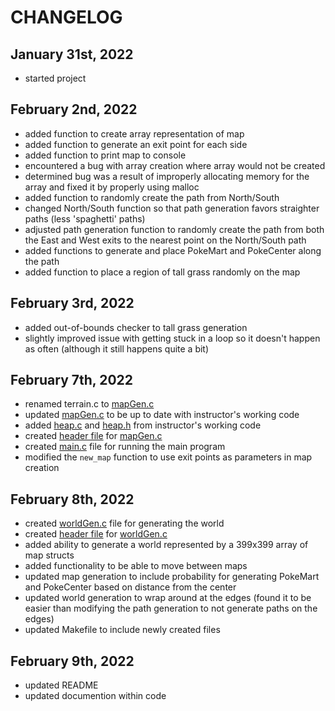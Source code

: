 # CHANGELOG

## January 31st, 2022
- started project

## February 2nd, 2022
- added function to create array representation of map
- added function to generate an exit point for each side
- added function to print map to console
- encountered a bug with array creation where array would not be created
- determined bug was a result of improperly allocating memory for the array and fixed it by properly using malloc
- added function to randomly create the path from North/South
- changed North/South function so that path generation favors straighter paths (less 'spaghetti' paths)
- adjusted path generation function to randomly create the path from both the East and West exits to the nearest point on the North/South path
- added functions to generate and place PokeMart and PokeCenter along the path
- added function to place a region of tall grass randomly on the map

## February 3rd, 2022
- added out-of-bounds checker to tall grass generation
- slightly improved issue with getting stuck in a loop so it doesn't happen as often (although it still happens quite a bit)

## February 7th, 2022
- renamed terrain.c to [mapGen.c](mapGen.c)
- updated [mapGen.c](mapGen.c) to be up to date with instructor's working code
- added [heap.c](heap.c) and [heap.h](heap.h) from instructor's working code
- created [header file](mapGen.h) for [mapGen.c](mapGen.c)
- created [main.c](main.c) file for running the main program
- modified the `new_map` function to use exit points as parameters in map creation

## February 8th, 2022
- created [worldGen.c](worldGen.c) file for generating the world
- created [header file](worldGen.h) for [worldGen.c](worldGen.c)
- added ability to generate a world represented by a 399x399 array of map structs
- added functionality to be able to move between maps
- updated map generation to include probability for generating PokeMart and PokeCenter based on distance from the center
- updated world generation to wrap around at the edges (found it to be easier than modifying the path generation to not generate paths on the edges)
- updated Makefile to include newly created files

## February 9th, 2022
- updated README
- updated documention within code